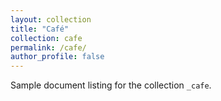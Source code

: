 ```yaml
---
layout: collection
title: "Café"
collection: cafe
permalink: /cafe/
author_profile: false
---
```


Sample document listing for the collection `_cafe`.
